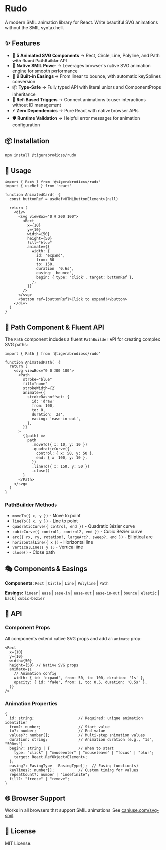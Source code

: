# Rudo

A modern SMIL animation library for React. Write beautiful SVG animations without the SMIL syntax hell.

## ✨ Features

- 🎯 **5 Animated SVG Components** -> Rect, Circle, Line, Polyline, and Path with fluent PathBuilder API
- 🚀 **Native SMIL Power** -> Leverages browser's native SVG animation engine for smooth performance
- 🎨 **9 Built-in Easings** -> From linear to bounce, with automatic keySplines conversion
- 📦 **Type-Safe** -> Fully typed API with literal unions and ComponentProps inheritance
- 🔗 **Ref-Based Triggers** -> Connect animations to user interactions without ID management
- ⚡ **Zero Dependencies** -> Pure React with native browser APIs
- 🛡️ **Runtime Validation** -> Helpful error messages for animation configuration

## 📦 Installation

```bash
npm install @tigerabrodioss/rudo
```

## 🚀 Usage

```tsx
import { Rect } from '@tigerabrodioss/rudo'
import { useRef } from 'react'

function AnimatedCard() {
  const buttonRef = useRef<HTMLButtonElement>(null)

  return (
    <div>
      <svg viewBox="0 0 200 100">
        <Rect
          x={10}
          y={10}
          width={50}
          height={50}
          fill="blue"
          animate={{
            width: {
              id: 'expand',
              from: 50,
              to: 150,
              duration: '0.6s',
              easing: 'bounce',
              begin: { type: 'click', target: buttonRef },
            },
          }}
        />
      </svg>
      <button ref={buttonRef}>Click to expand!</button>
    </div>
  )
}
```

## 🎨 Path Component & Fluent API

The `Path` component includes a fluent `PathBuilder` API for creating complex SVG paths:

```tsx
import { Path } from '@tigerabrodioss/rudo'

function AnimatedPath() {
  return (
    <svg viewBox="0 0 200 100">
      <Path
        stroke="blue"
        fill="none"
        strokeWidth={2}
        animate={{
          strokeDashoffset: {
            id: 'draw',
            from: 100,
            to: 0,
            duration: '2s',
            easing: 'ease-in-out',
          },
        }}
      >
        {(path) =>
          path
            .moveTo({ x: 10, y: 10 })
            .quadraticCurve({
              control: { x: 50, y: 50 },
              end: { x: 100, y: 10 },
            })
            .lineTo({ x: 150, y: 50 })
            .close()
        }
      </Path>
    </svg>
  )
}
```

### PathBuilder Methods

- `moveTo({ x, y })` - Move to point
- `lineTo({ x, y })` - Line to point
- `quadraticCurve({ control, end })` - Quadratic Bézier curve
- `cubicCurve({ control1, control2, end })` - Cubic Bézier curve
- `arc({ rx, ry, rotation?, largeArc?, sweep?, end })` - Elliptical arc
- `horizontalLine({ x })` - Horizontal line
- `verticalLine({ y })` - Vertical line
- `close()` - Close path

## 🎭 Components & Easings

**Components:** `Rect` | `Circle` | `Line` | `Polyline` | `Path`

**Easings:** `linear` | `ease` | `ease-in` | `ease-out` | `ease-in-out` | `bounce` | `elastic` | `back` | `cubic-bezier`

## 📖 API

### Component Props

All components extend native SVG props and add an `animate` prop:

```tsx
<Rect
  x={10}
  y={10}
  width={50}
  height={50} // Native SVG props
  animate={{
    // Animation config
    width: { id: 'expand', from: 50, to: 100, duration: '1s' },
    opacity: { id: 'fade', from: 1, to: 0.5, duration: '0.5s' },
  }}
/>
```

### Animation Properties

```tsx
{
  id: string;                    // Required: unique animation identifier
  from?: number;                 // Start value
  to?: number;                   // End value
  values?: number[];             // Multi-step animation values
  duration: string;              // Animation duration (e.g., "1s", "500ms")
  begin?: string | {             // When to start
    type: "click" | "mouseenter" | "mouseleave" | "focus" | "blur";
    target: React.RefObject<Element>;
  };
  easing?: EasingType | EasingType[];  // Easing function(s)
  keyTimes?: number[];           // Custom timing for values
  repeatCount?: number | "indefinite";
  fill?: "freeze" | "remove";
}
```

## 🌐 Browser Support

Works in all browsers that support SMIL animations. See [caniuse.com/svg-smil](https://caniuse.com/svg-smil).

## 📄 License

MIT License.
